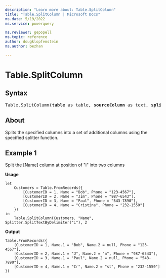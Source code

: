```yaml
---
description: "Learn more about: Table.SplitColumn"
title: "Table.SplitColumn | Microsoft Docs"
ms.date: 5/19/2022
ms.service: powerquery

ms.reviewer: gepopell
ms.topic: reference
author: dougklopfenstein
ms.author: bezhan

---
```

# Table.SplitColumn

## Syntax

<pre>
Table.SplitColumn(<b>table</b> as table, <b>sourceColumn</b> as text, <b>splitter</b> as function, optional <b>columnNamesOrNumber</b> as any, optional <b>default</b> as any, optional <b>extraColumns</b> as any) as table
</pre>
  
## About

Splits the specified columns into a set of additional columns using the specified splitter function.

## Example 1

Split the [Name] column at position of "i" into two columns

**Usage**

```powerquery-m
let
    Customers = Table.FromRecords({
        [CustomerID = 1, Name = "Bob", Phone = "123-4567"],
        [CustomerID = 2, Name = "Jim", Phone = "987-6543"],
        [CustomerID = 3, Name = "Paul", Phone = "543-7890"],
        [CustomerID = 4, Name = "Cristina", Phone = "232-1550"]
    })
in
    Table.SplitColumn(Customers, "Name", Splitter.SplitTextByDelimiter("i"), 2
```

**Output**

```powerquery-m
Table.FromRecords({
    [CustomerID = 1, Name.1 = "Bob", Name.2 = null, Phone = "123-4567"],
    [CustomerID = 2, Name.1 = "J", Name.2 = "m", Phone = "987-6543"],
    [CustomerID = 3, Name.1 = "Paul", Name.2 = null, Phone = "543-7890"],
    [CustomerID = 4, Name.1 = "Cr", Name.2 = "st", Phone = "232-1550"]
})
```

